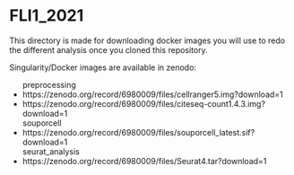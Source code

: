 # FLI1_2021

This directory is made for downloading docker images you will use to redo the different analysis once you cloned this repository.

Singularity/Docker images are available in zenodo:
<ul>
preprocessing
	<li>https://zenodo.org/record/6980009/files/cellranger5.img?download=1</li>
	<li>https://zenodo.org/record/6980009/files/citeseq-count1.4.3.img?download=1</li>
souporcell
	<li>https://zenodo.org/record/6980009/files/souporcell_latest.sif?download=1</li>
seurat_analysis
	<li>https://zenodo.org/record/6980009/files/Seurat4.tar?download=1</li>
</ul>
